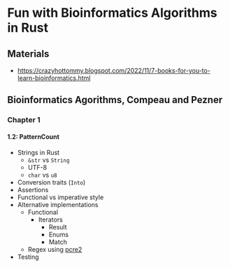 # Fun with Bioinformatics Algorithms in Rust

## Materials

* https://crazyhottommy.blogspot.com/2022/11/7-books-for-you-to-learn-bioinformatics.html

## Bioinformatics Agorithms, Compeau and Pezner

### Chapter 1

#### 1.2: PatternCount

* Strings in Rust
  * `&str` vs `String`
  * UTF-8
  * `char` vs `u8`
* Conversion traits (`Into`)
* Assertions
* Functional vs imperative style
* Alternative implementations
  * Functional
    * Iterators
      * Result
      * Enums
      * Match
  * Regex using [pcre2](https://stackoverflow.com/questions/57497045/how-to-get-overlapping-regex-captures-in-rust)
* Testing
